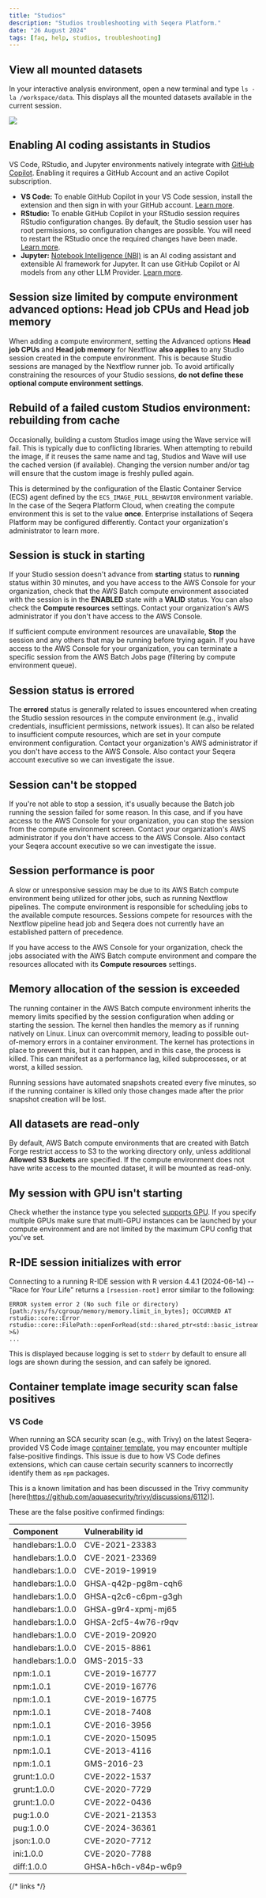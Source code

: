 ```yaml
---
title: "Studios"
description: "Studios troubleshooting with Seqera Platform."
date: "26 August 2024"
tags: [faq, help, studios, troubleshooting]
---
```


## View all mounted datasets

In your interactive analysis environment, open a new terminal and type `ls -la /workspace/data`. This displays all the mounted datasets available in the current session.

![](./_images/studios_notebook_fusion.png)

## Enabling AI coding assistants in Studios

VS Code, RStudio, and Jupyter environments natively integrate with [GitHub Copilot][gh-copilot]. Enabling it requires a GitHub Account and an active Copilot subscription.

- **VS Code:** To enable GitHub Copilot in your VS Code session, install the extension and then sign in with your GitHub account. [Learn more][vscode-blog].
- **RStudio:** To enable GitHub Copilot in your RStudio session requires RStudio configuration changes. By default, the Studio session user has root permissions, so configuration changes are possible. You will need to restart the RStudio once the required changes have been made. [Learn more][posit-ghcopilot-guide].
- **Jupyter:** [Notebook Intelligence (NBI)][nbi] is an AI coding assistant and extensible AI framework for Jupyter. It can use GitHub Copilot or AI models from any other LLM Provider. [Learn more][nbi-blog].

## Session size limited by compute environment advanced options: Head job CPUs and Head job memory

When adding a compute environment, setting the Advanced options **Head job CPUs** and **Head job memory** for Nextflow **also applies** to any Studio session created in the compute environment. This is because Studio sessions are managed by the Nextflow runner job. To avoid artifically constraining the resources of your Studio sessions, **do not define these optional compute environment settings**.

## Rebuild of a failed custom Studios environment: rebuilding from cache

Occasionally, building a custom Studios image using the Wave service will fail. This is typically due to conflicting libraries. When attempting to rebuild the image, if it reuses the same name and tag, Studios and Wave will use the cached version (if available). Changing the version number and/or tag will ensure that the custom image is freshly pulled again.

This is determined by the configuration of the Elastic Container Service (ECS) agent defined by the `ECS_IMAGE_PULL_BEHAVIOR` environment variable. In the case of the Seqera Platform Cloud, when creating the compute environment this is set to the value **once**. Enterprise installations of Seqera Platform may be configured differently. Contact your organization's administrator to learn more.

## Session is stuck in **starting**

If your Studio session doesn't advance from **starting** status to **running** status within 30 minutes, and you have access to the AWS Console for your organization, check that the AWS Batch compute environment associated with the session is in the **ENABLED** state with a **VALID** status. You can also check the **Compute resources** settings. Contact your organization's AWS administrator if you don't have access to the AWS Console.

If sufficient compute environment resources are unavailable, **Stop** the session and any others that may be running before trying again. If you have access to the AWS Console for your organization, you can terminate a specific session from the AWS Batch Jobs page (filtering by compute environment queue).

## Session status is **errored**

The **errored** status is generally related to issues encountered when creating the Studio session resources in the compute environment (e.g., invalid credentials, insufficient permissions, network issues). It can also be related to insufficient compute resources, which are set in your compute environment configuration. Contact your organization's AWS administrator if you don't have access to the AWS Console. Also contact your Seqera account executive so we can investigate the issue.

## Session can't be **stopped**

If you're not able to stop a session, it's usually because the Batch job running the session failed for some reason. In this case, and if you have access to the AWS Console for your organization, you can stop the session from the compute environment screen. Contact your organization's AWS administrator if you don't have access to the AWS Console. Also contact your Seqera account executive so we can investigate the issue.

## Session performance is poor

A slow or unresponsive session may be due to its AWS Batch compute environment being utilized for other jobs, such as running Nextflow pipelines. The compute environment is responsible for scheduling jobs to the available compute resources. Sessions compete for resources with the Nextflow pipeline head job and Seqera does not currently have an established pattern of precedence.

If you have access to the AWS Console for your organization, check the jobs associated with the AWS Batch compute environment and compare the resources allocated with its **Compute resources** settings.

## Memory allocation of the session is exceeded

The running container in the AWS Batch compute environment inherits the memory limits specified by the session configuration when adding or starting the session. The kernel then handles the memory as if running natively on Linux. Linux can overcommit memory, leading to possible out-of-memory errors in a container environment. The kernel has protections in place to prevent this, but it can happen, and in this case, the process is killed. This can manifest as a performance lag, killed subprocesses, or at worst, a killed session. 

Running sessions have automated snapshots created every five minutes, so if the running container is killed only those changes made after the prior snapshot creation will be lost.

## All datasets are read-only

By default, AWS Batch compute environments that are created with Batch Forge restrict access to S3 to the working directory only, unless additional **Allowed S3 Buckets** are specified. If the compute environment does not have write access to the mounted dataset, it will be mounted as read-only.

## My session with GPU isn't starting 

Check whether the instance type you selected [supports GPU](https://aws.amazon.com/ec2/instance-types/). If you specify multiple GPUs make sure that multi-GPU instances can be launched by your compute environment and are not limited by the maximum CPU config that you've set.

## R-IDE session initializes with error

Connecting to a running R-IDE session with R version 4.4.1 (2024-06-14) -- "Race for Your Life" returns a `[rsession-root]` error similar to the following:

```
ERROR system error 2 (No such file or directory) [path:/sys/fs/cgroup/memory/memory.limit_in_bytes]; OCCURRED AT rstudio::core::Error rstudio::core::FilePath::openForRead(std::shared_ptr<std::basic_istream<char> >&)
...
```

This is displayed because logging is set to `stderr` by default to ensure all logs are shown during the session, and can safely be ignored.

## Container template image security scan false positives

### VS Code

When running an SCA security scan (e.g., with Trivy) on the latest Seqera-provided VS Code image [container template](../studios#container-image-templates), you may encounter multiple false-positive findings. This issue is due to how VS Code defines extensions, which can cause certain security scanners to incorrectly identify them as `npm` packages.

This is a known limitation and has been discussed in the Trivy community [here(https://github.com/aquasecurity/trivy/discussions/6112)].

These are the false positive confirmed findings:

| Component        | Vulnerability id⁠    |
| :--------------- | :------------------- |
| handlebars:1.0.0 | CVE-2021-23383⁠      |
| handlebars:1.0.0 | CVE-2021-23369⁠      |
| handlebars:1.0.0 | CVE-2019-19919⁠      |
| handlebars:1.0.0 | GHSA-q42p-pg8m-cqh6  |
| handlebars:1.0.0 | GHSA-q2c6-c6pm-g3gh⁠ |
| handlebars:1.0.0 | GHSA-g9r4-xpmj-mj65⁠ |
| handlebars:1.0.0 | GHSA-2cf5-4w76-r9qv⁠ |
| handlebars:1.0.0 | CVE-2019-20920⁠      |
| handlebars:1.0.0 | CVE-2015-8861⁠       |
| handlebars:1.0.0 | GMS-2015-33⁠         |
| npm:1.0.1        | CVE-2019-16777⁠      |
| npm:1.0.1        | CVE-2019-16776⁠      |
| npm:1.0.1        | CVE-2019-16775⁠      |
| npm:1.0.1        | CVE-2018-7408⁠       |
| npm:1.0.1        | CVE-2016-3956⁠       |
| npm:1.0.1        | CVE-2020-15095⁠      |
| npm:1.0.1        | CVE-2013-4116⁠       |
| npm:1.0.1        | GMS-2016-23⁠         |
| grunt:1.0.0      | CVE-2022-1537⁠       |
| grunt:1.0.0      | CVE-2020-7729⁠       |
| grunt:1.0.0      | CVE-2022-0436⁠       |
| pug:1.0.0        | CVE-2021-21353⁠      |
| pug:1.0.0        | CVE-2024-36361⁠      |
| json:1.0.0       | CVE-2020-7712⁠       |
| ini:1.0.0        | CVE-2020-7788⁠       |
| diff:1.0.0       | GHSA-h6ch-v84p-w6p9⁠ |

{/* links */}

[gh-copilot]: https://github.com/features/copilot
[vscode-blog]: https://code.visualstudio.com/docs/copilot/setup-simplified
[posit-ghcopilot-guide]: https://docs.posit.co/ide/user/ide/guide/tools/copilot.html
[nbi]: https://github.com/notebook-intelligence/notebook-intelligence
[nbi-blog]: https://blog.jupyter.org/introducing-notebook-intelligence-3648c306b91a
[contact]: https://seqera.io/contact-us/
